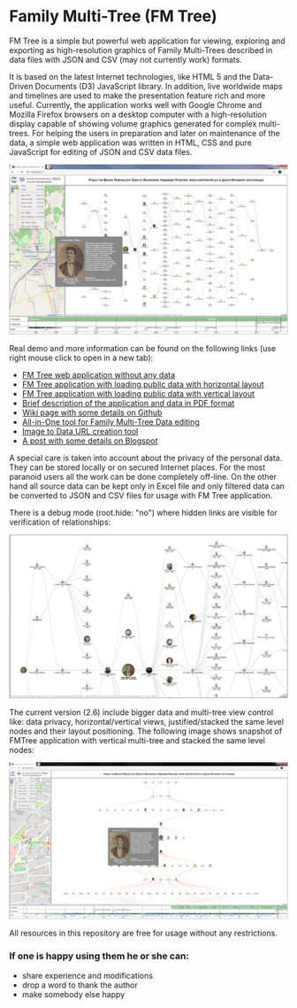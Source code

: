 # Family Multi-Tree (FM Tree)
FM Tree is a simple but powerful web application for viewing, exploring and exporting as high-resolution graphics of Family Multi-Trees described in data files with JSON and CSV (may not currently work) formats.

It is based on the latest Internet technologies, like HTML 5 and the Data-Driven Documents (D3) JavaScript library. In addition, live worldwide maps and timelines are used to make the presentation feature rich and more useful. Currently, the application works well with Google Chrome and Mozilla Firefox browsers on a desktop computer with a high-resolution display capable of showing volume graphics generated for complex multi-trees. For helping the users in preparation and later on maintenance of the data, a simple web application was written in HTML, CSS and pure JavaScript for editing of JSON and CSV data files.

![Alt text](images/FMTreePublicAppl-h.jpg?raw=true "FMTree application snapshot")

Real demo and more information can be found on the following links (use right mouse click to open in a new tab):
- [FM Tree web application without any data](https://chradev.github.io/Family-Multi-Tree/)
- [FM Tree application with loading public data with horizontal layout](https://chradev.github.io/Family-Multi-Tree/?data=FMTreePublicData-h.json)
- [FM Tree application with loading public data with vertical layout](https://chradev.github.io/Family-Multi-Tree/?data=FMTreePublicData-v.json)
- [Brief description of the application and data in PDF format](https://chradev.github.io/Family-Multi-Tree/utils/FMTreeApp-v2.5.pdf)
- [Wiki page with some details on Github](https://github.com/chradev/Family-Multi-Tree/wiki)
- [All-in-One tool for Family Multi-Tree Data editing](https://chradev.github.io/Family-Multi-Tree/editor/)
- [Image to Data URL creation tool](https://chradev.github.io/Family-Multi-Tree/utils/image2dataURL.html)
- [A post with some details on Blogspot](https://chradev.blogspot.com/2020/06/family-multi-tree-fmtree-project-is-on.html)

A special care is taken into account about the privacy of the personal data. They can be stored locally or on secured Internet places. For the most paranoid users all the work can be done completely off-line. On the other hand all source data can be kept only in Excel file and only filtered data can be converted to JSON and CSV files for usage with FM Tree application.

There is a debug mode (root.hide: "no") where hidden links are visible for verification of relationships:

![Alt text](images/FMTreePublicAppl-d.jpg?raw=true "Partial snapshot of FMTree application in debug mode")

The current version (2.6) include bigger data and multi-tree view control like: data privacy, horizontal/vertical views, justified/stacked the same level nodes and their layout positioning. The following image shows snapshot of FMTree application with vertical multi-tree and stacked the same level nodes:

![Alt text](images/FMTreePublicAppl-v.png?raw=true "Snapshot of FMTree application with vertical stacked multi-tree")

All resources in this repository are free for usage without any restrictions.

### If one is happy using them he or she can:
- share experience and modifications
- drop a word to thank the author
- make somebody else happy
